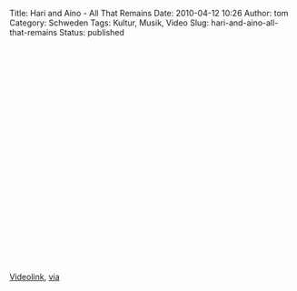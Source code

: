 Title: Hari and Aino - All That Remains
Date: 2010-04-12 10:26
Author: tom
Category: Schweden
Tags: Kultur, Musik, Video
Slug: hari-and-aino-all-that-remains
Status: published

<p>
<object width="480" height="385">
<param name="movie" value="http://www.youtube-nocookie.com/v/Hgo805MqRb8&amp;hl=de_DE&amp;fs=1&amp;"></param><param name="allowFullScreen" value="true"></param><param name="allowscriptaccess" value="always"></param>
<embed src="http://www.youtube-nocookie.com/v/Hgo805MqRb8&amp;hl=de_DE&amp;fs=1&amp;" type="application/x-shockwave-flash" allowscriptaccess="always" allowfullscreen="true" width="480" height="385">
</embed>
</object>
  
[Videolink](http://www.youtube.com/watch?v=Hgo805MqRb8),
[via](http://swedishmusicfordummies.blogspot.com/2010/03/hari-and-aino.html)
</p>


